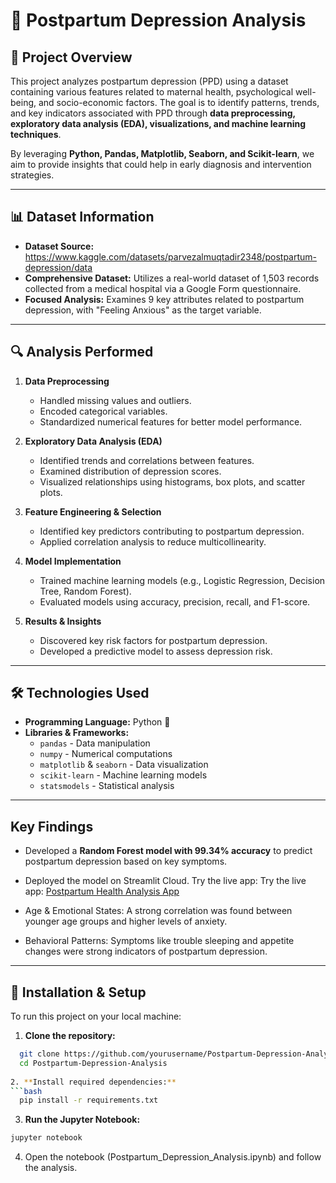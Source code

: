 # 🧠 Postpartum Depression Analysis  

## 📖 Project Overview  
This project analyzes postpartum depression (PPD) using a dataset containing various features related to maternal health, psychological well-being, and socio-economic factors. The goal is to identify patterns, trends, and key indicators associated with PPD through **data preprocessing, exploratory data analysis (EDA), visualizations, and machine learning techniques**.  

By leveraging **Python, Pandas, Matplotlib, Seaborn, and Scikit-learn**, we aim to provide insights that could help in early diagnosis and intervention strategies.  

---

## 📊 Dataset Information  
- **Dataset Source:** https://www.kaggle.com/datasets/parvezalmuqtadir2348/postpartum-depression/data 
- **Comprehensive Dataset:** Utilizes a real-world dataset of 1,503 records collected from a medical hospital via a Google Form questionnaire.
- **Focused Analysis:** Examines 9 key attributes related to postpartum depression, with "Feeling Anxious" as the target variable. 

---

## 🔍 Analysis Performed  
1. **Data Preprocessing**  
   - Handled missing values and outliers.  
   - Encoded categorical variables.  
   - Standardized numerical features for better model performance.  

2. **Exploratory Data Analysis (EDA)**  
   - Identified trends and correlations between features.  
   - Examined distribution of depression scores.  
   - Visualized relationships using histograms, box plots, and scatter plots.  

3. **Feature Engineering & Selection**  
   - Identified key predictors contributing to postpartum depression.  
   - Applied correlation analysis to reduce multicollinearity.  

4. **Model Implementation**  
   - Trained machine learning models (e.g., Logistic Regression, Decision Tree, Random Forest).  
   - Evaluated models using accuracy, precision, recall, and F1-score.  

5. **Results & Insights**  
   - Discovered key risk factors for postpartum depression.  
   - Developed a predictive model to assess depression risk.  

---

## 🛠 Technologies Used  
- **Programming Language:** Python 🐍  
- **Libraries & Frameworks:**  
  - `pandas` - Data manipulation  
  - `numpy` - Numerical computations  
  - `matplotlib` & `seaborn` - Data visualization  
  - `scikit-learn` - Machine learning models  
  - `statsmodels` - Statistical analysis  
---
## Key Findings
- Developed a **Random Forest model with 99.34% accuracy** to predict postpartum depression based on key symptoms.

- Deployed the model on Streamlit Cloud. Try the live app: Try the live app: [Postpartum Health Analysis App](https://postpartum-health-analysis.streamlit.app/)

- Age & Emotional States: A strong correlation was found between younger age groups and higher levels of anxiety.

- Behavioral Patterns: Symptoms like trouble sleeping and appetite changes were strong indicators of postpartum depression.
---

## 🚀 Installation & Setup  

To run this project on your local machine:  

1. **Clone the repository:**  
```bash
  git clone https://github.com/yourusername/Postpartum-Depression-Analysis.git
  cd Postpartum-Depression-Analysis
   
2. **Install required dependencies:**
```bash
  pip install -r requirements.txt
```

3. **Run the Jupyter Notebook:**
```bash
jupyter notebook
```

4. Open the notebook (Postpartum_Depression_Analysis.ipynb) and follow the analysis.
